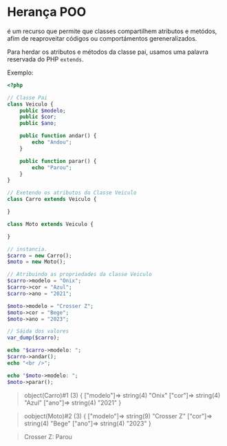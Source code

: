 # Herança POO

é um recurso que permite que classes compartilhem atributos e metódos, afim de reaproveitar códigos ou comportámentos gereneralizados.

Para herdar os atributos e métodos da classe pai, usamos uma palavra reservada do PHP `extends`.

Exemplo:

```php
<?php

// Classe Pai
class Veiculo {
    public $modelo;
    public $cor;
    public $ano;

    public function andar() {
        echo "Andou";
    }

    public function parar() {
        echo "Parou";
    }
}

// Exetendo os atributos da Classe Veiculo
class Carro extends Veiculo {

}

class Moto extends Veiculo {

}

// instancia.
$carro = new Carro();
$moto = new Moto();

// Atribuindo as propriedades da classe Veiculo
$carro->modelo = "Onix";
$carro->cor = "Azul";
$carro->ano = "2021";

$moto->modelo = "Crosser Z";
$moto->cor = "Bege";
$moto->ano = "2023";

// Sáida dos valores
var_dump($carro);

echo "$carro->modelo: ";
$carro->andar();
echo "<br />";

echo "$moto->modelo: ";
$moto->parar();
```
> object(Carro)#1 (3) { ["modelo"]=> string(4) "Onix" ["cor"]=> string(4) "Azul" ["ano"]=> string(4) "2021" } 

> oobject(Moto)#2 (3) { ["modelo"]=> string(9) "Crosser Z" ["cor"]=> string(4) "Bege" ["ano"]=> string(4) "2023" }

> Crosser Z: Parou
